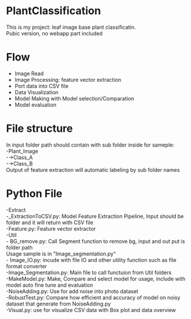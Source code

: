 # PlantClassification
This is my project: leaf image base plant classificatin.<br/>
Pubic version, no webapp part included<br/>

# Flow 
  - Image Read
  - Image Processing: feature vector extraction
  - Port data into CSV file
  - Data Visualization
  - Model Making with Model selection/Comparation
  - Model evaluation

# File structure
In input folder path should contain with sub folder inside for sameple:<br/>
  -Plant_Image<br/>
  -→Class_A<br/>
  -→Class_B<br/>
Output of feature extraction will automatic labeling by sub folder names
  
# Python File
  -Extract<br/>
    -_ExtractionToCSV.py: Model Feature Extraction Pipeline, Input should be folder and it will return with CSV file<br/>
    -Feature.py: Feature vector extractor<br/>
  -Util<br/>
    - BG_remove.py: Call Segment function to remove bg, input and out put is folder path<br/>
                  Usage sample is in "Image_segmentation.py"<br/>
    - Image_IO.py: incude with file IO and other utility function such as file format converter<br/>
  -Image_Segmentation.py: Main file to call functuion from Util folders<br/>
  -MakeModel.py: Make, Compare and select model for usage, include with model auto fine tune and evaluation<br/>
  -NoiseAdding.py: Use for add noise into photo dataset<br/>
  -RobustTest.py: Compare how efficient and accuracy of model on noisy dataset that generate from NoiseAdding.py<br/>
  -Visual.py: use for visualize CSV data with Box plot and data overview<br/>
